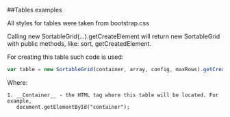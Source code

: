 ##Tables examples

All styles for tables were taken from bootstrap.css

Calling new SortableGrid(...).getCreateElement will return
        new SortableGrid with public methods, like: sort, getCreatedElement.

For creating this table such code is used:

```js
var table = new SortableGrid(container, array, config, maxRows).getCreatedElement();
```

Where:

    1. __Container__ - the HTML tag where this table will be located. For example,
       document.getElementById("container");
